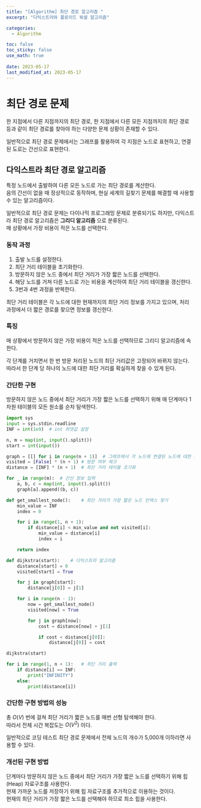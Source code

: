 ```yaml
---
title: "[Algorithm] 최단 경로 알고리즘 "
excerpt: "다익스트라와 플로이드 워셜 알고리즘"

categories:
  - Algorithm

toc: false
toc_sticky: false
use_math: true
 
date: 2023-05-17
last_modified_at: 2023-05-17
---
```


# 최단 경로 문제

한 지점에서 다른 지점까지의 최단 경로, 한 지점에서 다른 모든 지점까지의 최단 경로 등과 같이 최단 경로를 찾아야 하는 다양한 문제 상황이 존재할 수 있다.  

일반적으로 최단 경로 문제에서는 그래프를 활용하여 각 지점은 노드로 표현하고, 연결된 도로는 간선으로 표현한다.  

## 다익스트라 최단 경로 알고리즘

특정 노드에서 출발하여 다른 모든 노드로 가는 최단 경로를 계산한다.  
음의 간선이 없을 때 정상적으로 동작하며, 현실 세계의 길찾기 문제를 해결할 때 사용할 수 있는 알고리즘이다.  

일반적으로 최단 경로 문제는 다이나믹 프로그래밍 문제로 분류되기도 하지만, 다익스트라 최단 경로 알고리즘은 **그리디 알고리즘** 으로 분류된다.  
매 상황에서 가장 비용이 적은 노드를 선택한다.  

### 동작 과정

1. 출발 노드를 설정한다.  
2. 최단 거리 테이블을 초기화한다.  
3. 방문하지 않은 노드 중에서 최단 거리가 가장 짧은 노드를 선택한다.  
4. 해당 노드를 거쳐 다른 노드로 가는 비용을 계산하여 최단 거리 테이블을 갱신한다.  
5. 3번과 4번 과정을 반복한다.  

최단 거리 테이블은 각 노드에 대한 현재까지의 최단 거리 정보를 가지고 있으며, 처리 과정에서 더 짧은 경로를 찾으면 정보를 갱신한다.  

### 특징

매 상황에서 방문하지 않은 가장 비용이 적은 노드를 선택하므로 그리디 알고리즘에 속한다.  

각 단계를 거치면서 한 번 방문 처리된 노드의 최단 거리값은 고정되어 바뀌지 않는다.  
따라서 한 단계 당 하나의 노드에 대한 최단 거리를 확실하게 찾을 수 있게 된다.  

### 간단한 구현

방문하지 않은 노드 중에서 최단 거리가 가장 짧은 노드를 선택하기 위해 매 단계마다 1차원 테이블의 모든 원소를 순차 탐색한다.  

```python
import sys
input = sys.stdin.readline
INF = int(1e9)  # int 최댓값 설정

n, m = map(int, input().split())
start = int(input())

graph = [[] for i in range(n + 1)]  # 그래프에서 각 노드에 연결된 노드에 대한 정보
visited = [False] * (n + 1) # 방문 여부 체크
distance = [INF] * (n + 1)  # 최단 거리 테이블 초기화

for _ in range(m):  # 간선 정보 입력
    a, b, c = map(int, input().split())
    graph[a].append((b, c))

def get_smallest_node():    # 최단 거리가 가장 짧은 노드 인덱스 찾기
    min_value = INF
    index = 0

    for i in range(1, n + 1):
        if distance[i] < min_value and not visited[i]:
            min_value = distance[i]
            index = i

    return index

def dijkstra(start):    # 다익스트라 알고리즘
    distance[start] = 0
    visited[start] = True

    for j in graph[start]:
        distance[j[0]] = j[1]

    for i in range(n - 1):
        now = get_smallest_node()
        visited[now] = True

        for j in graph[now]:
            cost = distance[now] + j[1]

            if cost < distance[j[0]]:
                distance[j[0]] = cost

dijkstra(start)

for i in range(1, n + 1):   # 최단 거리 출력
    if distance[i] == INF:
        print("INFINITY")
    else:
        print(distance[i])
```

### 간단한 구현 방법의 성능

총 $O(V)$ 번에 걸쳐 최단 거리가 짧은 노드를 매번 선형 탐색해야 한다.  
따라서 전체 시간 복잡도는 $O(V^2)$ 이다.  

일반적으로 코딩 테스트 최단 경로 문제에서 전체 노드의 개수가 5,000개 이하라면 사용할 수 있다.  

### 개선된 구현 방법

단계마다 방문하지 않은 노드 중에서 최단 거리가 가장 짧은 노드를 선택하기 위해 힙(Heap) 자료구조를 사용한다.  
현재 가까운 노드를 저장하기 위해 힙 자료구조를 추가적으로 이용하는 것이다.  
현재의 최단 거리가 가장 짧은 노드를 선택해야 하므로 최소 힙을 사용한다.  